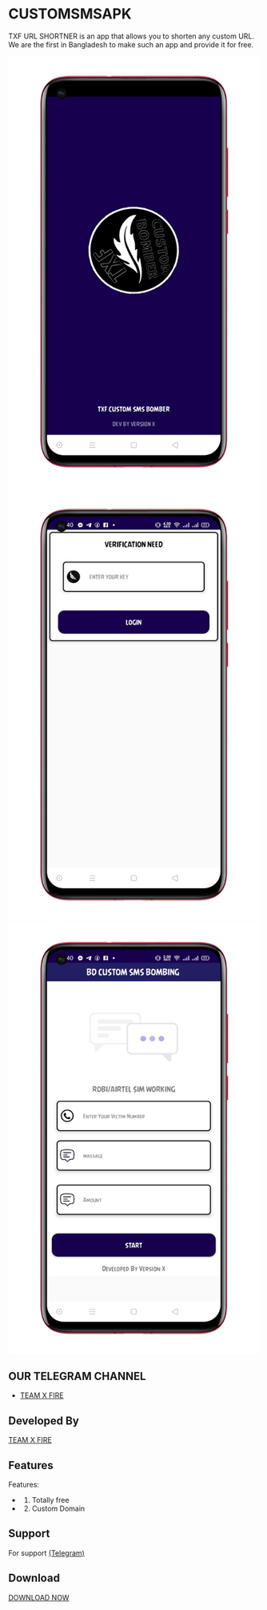 # CUSTOMSMSAPK

  TXF URL SHORTNER is an app that allows you to shorten any custom URL. We are the first in Bangladesh to make such an app and provide it for free.

   
 ![Logo](1685785326411_100.PNG)
 ![Logo](1685785316629_100.PNG)
 ![Logo](1685785451698_100.PNG) 

 
  

  

  

 ## OUR TELEGRAM CHANNEL

  

 - [TEAM X FIRE](https://t.me/TXF2022) 

  

  

 ## Developed By

  

  

 <a href="https://www.facebook.com/team.x.fire.official">TEAM X FIRE</a> 

  

  

 ## Features 

  

  

  

 Features:  

 - 1) Totally free

 - 2) Custom Domain

  

  

  

  

 ## Support 

  

 For support <a href="https://t.me/CyberExpertMamun">(Telegram)</a>

  

  

 ## Download  

 <a href="https://github.com/teamxfire/TXF-URL-SHORTNER/raw/main/TXF%20URL%20SHORTNER.apk">DOWNLOAD NOW</a> 

 


